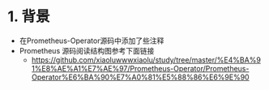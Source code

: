 # 1. 背景
* 在Prometheus-Operator源码中添加了些注释
* Prometheus 源码阅读结构图参考下面链接
    * https://github.com/xiaoluwwwxiaolu/study/tree/master/%E4%BA%91%E8%AE%A1%E7%AE%97/Prometheus-Operator/Prometheus-Operator%E6%BA%90%E7%A0%81%E5%88%86%E6%9E%90